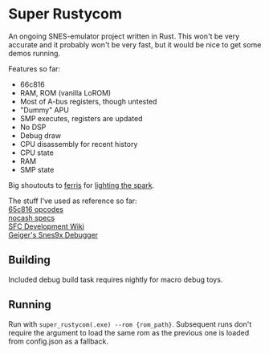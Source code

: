 # Super Rustycom

An ongoing SNES-emulator project written in Rust. This won't be very accurate and it probably won't be very fast, but it would be nice to get some demos running.

Features so far:
- 66c816
- RAM, ROM (vanilla LoROM)
- Most of A-bus registers, though untested
- "Dummy" APU
 - SMP executes, registers are updated
 - No DSP
- Debug draw
 - CPU disassembly for recent history
 - CPU state
 - RAM
 - SMP state

Big shoutouts to [ferris](https://github.com/yupferris) for [lighting the spark](https://www.youtube.com/playlist?list=PL-sXmdrqqYYcL2Pvx9j7dwmdLqY7Mx8VY).

The stuff I've used as reference so far:\
[65c816 opcodes](http://6502.org/tutorials/65c816opcodes.html)\
[nocash specs](http://problemkaputt.de/fullsnes.htm)\
[SFC Development Wiki](https://wiki.superfamicom.org/)\
[Geiger's Snes9x Debugger](https://www.romhacking.net/utilities/241/)

## Building

Included debug build task requires nightly for macro debug toys.

## Running

Run with `super_rustycom(.exe) --rom {rom_path}`. Subsequent runs don't require the argument to load the same rom as the previous one is loaded from config.json as a fallback.
